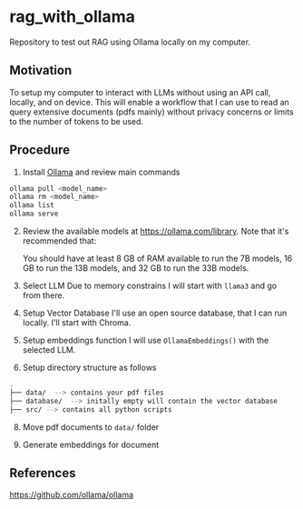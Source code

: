 # rag_with_ollama

Repository to test out RAG using Ollama locally on my computer.

## Motivation
To setup my computer to interact with LLMs without using an API call, locally, and on device.
This will enable a workflow that I can use to read an query extensive documents (pdfs mainly) without privacy concerns or limits to the number of tokens to be used.

## Procedure

1. Install [Ollama](https://ollama.com/) and review main commands
```bash
ollama pull <model_name>
ollama rm <model_name>
ollama list
ollama serve
```
2. Review the available models at https://ollama.com/library. Note that it's recommended that:
	
	You should have at least 8 GB of RAM available to run the 7B models, 16 GB to run the 13B models, and 32 GB to run the 33B models. 

3. Select LLM
Due to memory constrains I will start with `llama3` and go from there.

4. Setup Vector Database
I'll use an open source database, that I can run locally. I'll start with Chroma.

6. Setup embeddings function
I will use `OllamaEmbeddings()` with the selected LLM.

7. Setup directory structure as follows
```bash
.
├── data/  --> contains your pdf files
├── database/  --> initally empty will contain the vector database
├── src/ --> contains all python scripts

```

8. Move pdf documents to `data/` folder

9. Generate embeddings for document

## References
https://github.com/ollama/ollama
